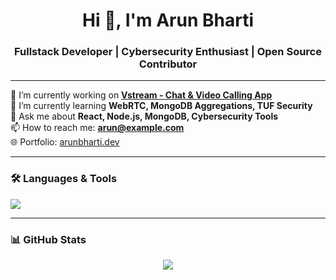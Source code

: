 <h1 align="center">Hi 👋, I'm Arun Bharti</h1>
<h3 align="center">Fullstack Developer | Cybersecurity Enthusiast | Open Source Contributor</h3>

---

🔭 I’m currently working on **[Vstream - Chat & Video Calling App](https://github.com/arunbharti-1/Vstream)**  
🌱 I’m currently learning **WebRTC, MongoDB Aggregations, TUF Security**  
💬 Ask me about **React, Node.js, MongoDB, Cybersecurity Tools**  
📫 How to reach me: **arun@example.com**  
🌐 Portfolio: [arunbharti.dev](https://your-portfolio.com)

---

### 🛠️ Languages & Tools
<p align="left">
  <img src="https://skillicons.dev/icons?i=js,react,nodejs,mongodb,git,linux,tailwind,express" />
</p>

---

### 📊 GitHub Stats
<p align="center">
  <img src="https://github-readme-stats.vercel.app/api?username=arunbharti-1&show_icons=true&theme=radical" />
</p>
